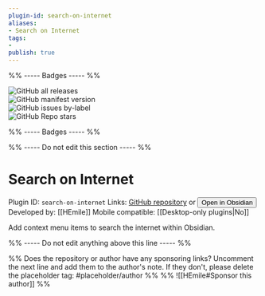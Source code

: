 ```yaml
---
plugin-id: search-on-internet
aliases:
- Search on Internet
tags: 
- 
publish: true
---
```


%% ----- Badges ----- %%

![GitHub all releases](https://img.shields.io/github/downloads/HEmile/obsidian-search-on-internet/total?color=573E7A&logo=github&style=for-the-badge)   
![GitHub manifest version](https://img.shields.io/github/manifest-json/v/HEmile/obsidian-search-on-internet?color=573E7A&logo=github&style=for-the-badge)   
![GitHub issues by-label](https://img.shields.io/github/issues/HEmile/obsidian-search-on-internet/help%20wanted?color=573E7A&logo=github&style=for-the-badge)   
![GitHub Repo stars](https://img.shields.io/github/stars/HEmile/obsidian-search-on-internet?color=573E7A&logo=github&style=for-the-badge)

%% ----- Badges ----- %%

%% ----- Do not edit this section ----- %%

# Search on Internet

Plugin ID: `search-on-internet`
Links: [GitHub repository](https://github.com/HEmile/obsidian-search-on-internet) or [<button id=HH>Open in Obsidian</button>](obsidian://goto-plugin?id=search-on-internet)
Developed by: [[HEmile]]
Mobile compatible: [[Desktop-only plugins|No]]

Add context menu items to search the internet within Obsidian.

%% ----- Do not edit anything above this line ----- %% 

%% Does the repository or author have any sponsoring links? Uncomment the next line and add them to the author's note. If they don't, please delete the placeholder tag: #placeholder/author %%
%% ![[HEmile#Sponsor this author]] %%
